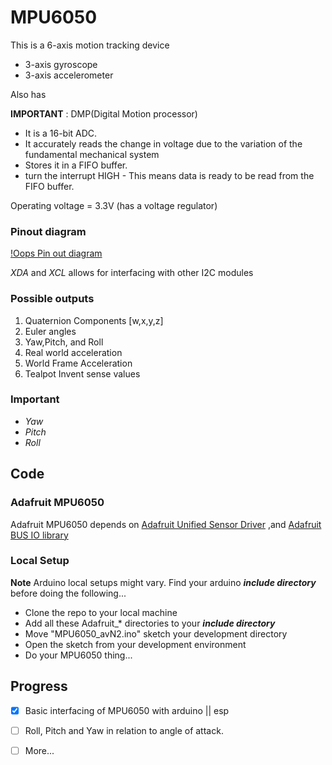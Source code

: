 # MPU6050
This is a 6-axis motion tracking device
* 3-axis gyroscope
* 3-axis accelerometer

Also has

**IMPORTANT** : DMP(Digital Motion processor)
- It is a 16-bit ADC. 
- It accurately reads the change in voltage due to the variation of the fundamental mechanical system
- Stores it in a FIFO buffer.
- turn the interrupt HIGH - This means data is ready to be read from the FIFO buffer.


Operating voltage = 3.3V (has a voltage regulator)

### Pinout diagram

[!Oops Pin out diagram](https://github.com/EricoDeMecha/avionicsv2/MPU6050/images/MPU6050-Pinout.png)

*XDA*  and *XCL* allows for interfacing with other I2C modules
### Possible outputs

1. Quaternion Components [w,x,y,z]
2. Euler angles
3. Yaw,Pitch, and Roll
4. Real world acceleration
5. World Frame Acceleration
6. Tealpot Invent sense values

### Important 

* *Yaw* 
* *Pitch*
* *Roll*

## Code

### Adafruit MPU6050
Adafruit MPU6050 depends on 
[Adafruit Unified Sensor Driver](https://github.com/adafruit/Adafruit_Sensor) ,and [Adafruit BUS IO library](https://github.com/adafruit/Adafruit_BusIO) 

### Local Setup

**Note**  Arduino local setups might vary. Find your arduino ***include directory*** before doing the following...

- Clone the repo to your local machine
- Add all these Adafruit_* directories to your ***include directory*** 
- Move  "MPU6050_avN2.ino" sketch your development  directory
- Open the sketch from your development environment
- Do your MPU6050 thing...

## Progress

- [x] Basic interfacing of MPU6050 with arduino || esp

- [ ] Roll, Pitch and Yaw in relation to angle of attack.

- [ ] More...